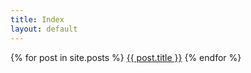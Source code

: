 ```yaml
---
title: Index
layout: default
---
```


{% for post in site.posts %}
<a href="/ghpages-test{{ post.url }}">{{ post.title }}</a>
{% endfor %}